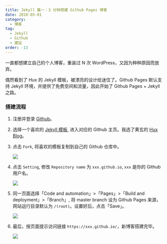 ```yaml
---
title: Jekyll 篇一：3 分钟搭建 Github Pages 博客
date: 2018-05-01
category:
  - 博客
tag:
  - Jekyll
  - Github
  - 建站
order: -13
---
```


一直都想建立自己的个人博客，重装过 N 次 WordPress，又因为种种原因而放弃。

偶然看到了 Hux 的 Jekyll 模板，被漂亮的设计给迷住了。Github Pages 默认支持 Jekyll 环境，并提供了免费空间和流量，因此开始了 Github Pages + Jekyll 之路。

### 搭建流程

1. 注册并登录 [Github](https://github.com/)。

2. 选择一个喜欢的 [Jekyll 模板](http://jekyllthemes.org/), 进入对应的 Github 主页。我选了黄玄的 [Hux Blog](https://github.com/Huxpro/huxpro.github.io)。

3. 点击 `Fork`, 将喜欢的模板复制到自己的 Github 仓库中。

   ![](https://tc.seoipo.com/20180505201522.png)

4. 点击 `Setting`, 修改 `Repository name` 为 `xxx.github.io`, `xxx` 是你的 Github 用户名。

   ![](https://tc.seoipo.com/20180505202201.png)

5. 同一页面选择「Code and automation」>「Pages」>「Build and deployment」>「Branch」, 将 master branch 设为 Github Pages 来源，网站运行目录默认为 `/(root)`。设置好后，点击「Save」。

   ![](https://tc.seoipo.com/2022-08-08-11-42-16.png)

6. 最后，按页面提示访问链接 `https://xxx.github.io/`，新博客搭建完毕。

   ![](https://tc.seoipo.com/20180505202859.png)
